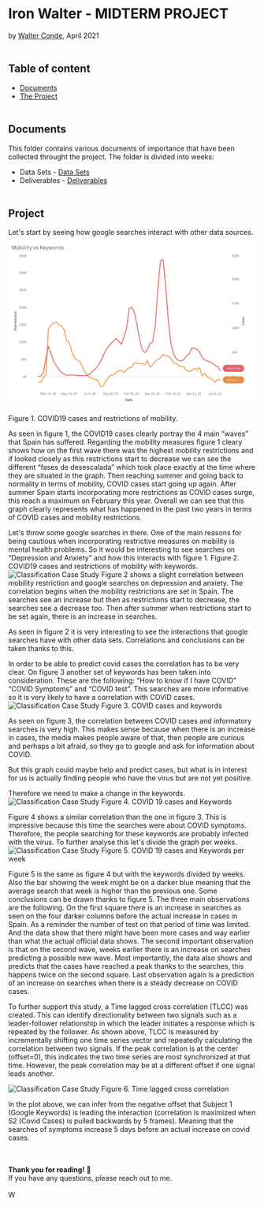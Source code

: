 # Iron Walter - MIDTERM PROJECT
by [Walter Conde](https://github.com/Wcondevidal), April 2021
<br/><br/>
## Table of content

- [Documents](https://github.com/wcondevidal/ironwalter/blob/main/README.md#documents)
- [The Project](https://github.com/wcondevidal/ironwalter/blob/main/README.md#projects)
<br/><br/>
## Documents
This folder contains various documents of importance that have been collected throught the project.
The folder is divided into weeks:
 - Data Sets - [Data Sets](https://github.com/wcondevidal/IronWalter/tree/main/Documents/week_1)
 - Deliverables - [Deliverables](https://github.com/wcondevidal/IronWalter/tree/main/Documents/week_2)
<br/><br/>
## Project

Let's start by seeing how google searches interact with other data sources. 
![Classification Case Study](https://github.com/wcondevidal/IronWalter/blob/main/Projects/Midterm/Deliverables/Screen%20Shot%202021-07-03%20at%2000.20.53.png)

Figure 1. COVID19 cases and restrictions of mobility.

As seen in figure 1, the COVID19 cases clearly portray the 4 main “waves” that Spain has suffered. Regarding the mobility measures figure 1 cleary shows how on the first wave there was the highest mobility restrictions and if looked closely as this restrictions start to decrease we can see the different “fases de desescalada” which took place exactly at the time where they are situated in the graph. Then reaching summer and going back to normality in terms of mobility, COVID cases start going up again. After summer Spain starts incorporating more restrictions as COVID cases surge, this reach a maximum on February this year. Overall we can see that this graph clearly represents what has happened in the past two years in terms of COVID cases and mobility restrictions.

Let's throw some google searches in there. One of the main reasons for being cautious when incorporating restrictive measures on mobility is mental health problems. So it would be interesting to see searches on “Depression and Anxiety” and how this interacts with figure 1. 
Figure 2. COVID19 cases and restrictions of mobility with keywords. 
![Classification Case Study](https://github.com/lillaszulyovszky/ironhack-case-study-classification/blob/main/images/presentation/Readme_header.png?raw=true)
Figure 2 shows a slight correlation between mobility restriction and google searches on depression and anxiety. The correlation begins when the mobility restrictions are set in Spain. The searches see an increase but then as restrictions start to decrease, the searches see a decrease too. Then after summer when restrictions start to be set again, there is an increase in searches.

As seen in figure 2 it is very interesting to see the interactions that google searches have with other data sets. Correlations and conclusions can be taken thanks to this. 

In order to be able to predict covid cases the correlation has to be very clear. On figure 3 another set of keywords has been taken into consideration. These are the following: “How to know if I have COVID” “COVID Symptoms” and “COVID test”. This searches are more informative so it is very likely to have a correlation with COVID cases. 
![Classification Case Study](https://github.com/lillaszulyovszky/ironhack-case-study-classification/blob/main/images/presentation/Readme_header.png?raw=true)
Figure 3. COVID cases and keywords

As seen on figure 3, the correlation between COVID cases and informatory searches is very high. This makes sense because when there is an increase in cases, the media makes people aware of that, then people are curious and perhaps a bit afraid, so they go to google and ask for information about COVID. 

But this graph could maybe help and predict cases, but what is in interest for us is actually finding people who have the virus but are not yet positive. 

Therefore we need to make a change in the keywords. 
![Classification Case Study](https://github.com/lillaszulyovszky/ironhack-case-study-classification/blob/main/images/presentation/Readme_header.png?raw=true)
Figure 4. COVID 19 cases and Keywords

Figure 4 shows a similar correlation than the one in figure 3. This is impressive because this time the searches were about COVID symptoms. Therefore, the people searching for these keywords are probably infected with the virus. To further analyse this let's divide the graph per weeks. 
![Classification Case Study](https://github.com/lillaszulyovszky/ironhack-case-study-classification/blob/main/images/presentation/Readme_header.png?raw=true)
Figure 5. COVID 19 cases and Keywords per week


Figure 5 is the same as figure 4 but with the keywords divided by weeks. Also the bar showing the week might be on a darker blue meaning that the average search that week is higher than the previous one. Some conclusions can be drawn thanks to figure 5. The three main observations are the following. On the first square there is an increase in searches as seen on the four darker columns before the actual increase in cases in Spain. As a reminder the number of test on that period of time was limited. And the data show that there might have been more cases and way earlier than what the actual official data shows. The second important observation is that on the second wave, weeks earlier there is an increase on searches predicting a possible new wave. Most importantly, the data also shows and predicts that the cases have reached a peak thanks to the searches, this happens twice on the second square. Last observation again is a prediction of an increase on searches when there is a steady decrease on COVID cases. 


To further support this study, a Time lagged cross correlation (TLCC) was created. This can identify directionality between two signals such as a leader-follower relationship in which the leader initiates a response which is repeated by the follower. 
As shown above, TLCC is measured by incrementally shifting one time series vector and repeatedly calculating the correlation between two signals. If the peak correlation is at the center (offset=0), this indicates the two time series are most synchronized at that time. However, the peak correlation may be at a different offset if one signal leads another.

![Classification Case Study](https://github.com/lillaszulyovszky/ironhack-case-study-classification/blob/main/images/presentation/Readme_header.png?raw=true)
Figure 6. Time lagged cross correlation

In the plot above, we can infer from the negative offset that Subject 1 (Google Keywords) is leading the interaction (correlation is maximized when S2 (Covid Cases) is pulled backwards by 5 frames). Meaning that the searches of symptoms increase 5 days before an actual increase on covid cases. 

<br/><br/>
**Thank you for reading!** 📔 <br/>
If you have any questions, please reach out to me.<br/><br/>
W
